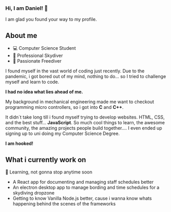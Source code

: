 ### Hi, I am Daniel! 👋

I am glad you found your way to my profile.

## About me

- 💻 Computer Science Student
- 🚀 Professional Skydiver
- 🐳 Passionate Freediver

I found myself in the vast world of coding just recently.
Due to the pandemic, i got bored out of my mind, nothing to do... so I tried to challenge myself and learn to code.

**I had no idea what lies ahead of me.**

My background in mechanical engineering made me want to checkout programming micro controllers, so i got into **C** and **C++**.

It didn´t take long till i found myself trying to develop websites. HTML, CSS, and the best stuff... **JavaScript**. So much cool things to learn, the awesome community, the amazing projects people build together.... 
I even ended up signing up to uni doing my Computer Science Degree.

**I am hooked!**
 
## What i currently work on

🌱  Learning, not gonna stop anytime soon
* A React app for documenting and managing staff schedules better
* An electron desktop app to manage bording and time schedules for a skydiving dropzone
* Getting to know Vanilla Node.js better, cause i wanna know whats happening behind the scenes of the frameworks
<!--
**Daniel-Singer/Daniel-Singer** is a ✨ _special_ ✨ repository because its `README.md` (this file) appears on your GitHub profile.

Here are some ideas to get you started:



- 🔭 I’m currently working on ...
- 🌱 I’m currently learning ...
- 👯 I’m looking to collaborate on ...
- 🤔 I’m looking for help with ...
- 💬 Ask me about ...
- 📫 How to reach me: ...
- 😄 Pronouns: ...
- ⚡ Fun fact: ...
-->
